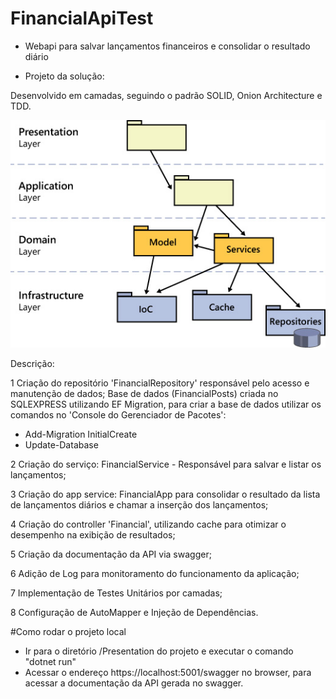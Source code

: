 # FinancialApiTest 
- Webapi para salvar lançamentos financeiros e consolidar o resultado diário

- Projeto da solução: 

Desenvolvido em camadas, seguindo o padrão SOLID, Onion Architecture e TDD. 

<img src="/Documentation/architecture_layers.jpg"/>

Descrição:

1 Criação do repositório 'FinancialRepository' responsável pelo acesso e manutenção de dados;
Base de dados (FinancialPosts) criada no SQLEXPRESS utilizando EF Migration, para criar a base de dados utilizar os comandos no 'Console do Gerenciador de Pacotes':
- Add-Migration InitialCreate
- Update-Database

2 Criação do serviço: FinancialService - Responsável para salvar e listar os lançamentos;

3 Criação do app service: FinancialApp para consolidar o resultado da lista de lançamentos diários e chamar a inserção dos lançamentos;

4 Criação do controller 'Financial', utilizando cache para otimizar o desempenho na exibição de resultados;

5 Criação da documentação da API via swagger;

6 Adição de Log para monitoramento do funcionamento da aplicação;

7 Implementação de Testes Unitários por camadas;

8 Configuração de AutoMapper e Injeção de Dependências.

#Como rodar o projeto local
- Ir para o diretório /Presentation do projeto e executar o comando "dotnet run"
- Acessar o endereço https://localhost:5001/swagger no browser, para acessar a documentação da API gerada no swagger.